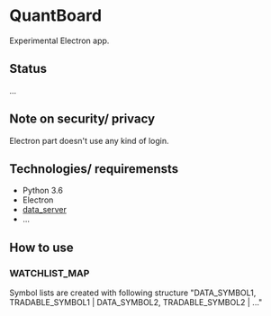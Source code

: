 # QuantBoard

Experimental Electron app.

## Status

...

## Note on security/ privacy

Electron part doesn't use any kind of login.

## Technologies/ requiremensts

* Python 3.6
* Electron
* [data_server](https://github.com/xenu256/data_server)
* ...

## How to use

### WATCHLIST_MAP

Symbol lists are created with following structure "DATA_SYMBOL1, TRADABLE_SYMBOL1 | DATA_SYMBOL2, TRADABLE_SYMBOL2 | ..."